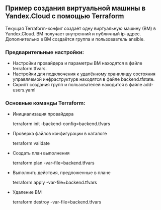 <h2>Пример создания виртуальной машины в Yandex.Cloud с помощью Terraform</h2>

Текущая Terraform-конфиг создаёт одну виртуальную машину (ВМ) в Yandex.Cloud. ВМ получает внутренний и публичный ip-адрес. Дополнительно в ВМ создаётся группа и пользовавтель ansible.

<h3>Предварительные настройки:</h3>
<ul>
<li>Настройки провайдера и параметры ВМ находятся в файле terraform.tfvars.</li>
<li>Настройки для подключения к удалённому хранилищу состояния управляемой инфраструктурв находятся в файле backend.tfstate.</li>
<li>Скрипт создания групп и пользователей находится в файле add-users.yaml</li>
</ul>

<h3>Основные команды Terraform:</h3>

<ul>
<li>Инициализация провайдера
 <p>terraform init -backend-config=backend.tfvars</p>
</li>
<li>Проверка файлов конфигурации в каталоге
<p>terraform validate</p>
</li>
<li>Создать план выполнения
 <p>terraform plan -var-file=backend.tfvars</p>
</li>
<li>Выполнить действия, предложенные в плане
 <p>terraform apply -var-file=backend.tfvars</p>
</li>
<li>Удаление ВМ
 <p>terraform destroy -var-file=backend.tfvars</p>
</li>
</ul>
